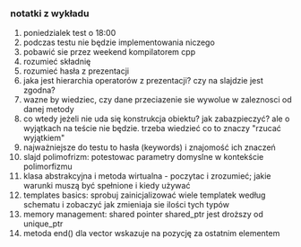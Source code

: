 ### notatki z wykładu
1. poniedzialek test o 18:00  
2. podczas testu nie będzie implementowania niczego  
3. pobawić sie przez weekend kompilatorem cpp  
4. rozumieć składnię  
5. rozumieć hasła z prezentacji  
6. jaka jest hierarchia operatorów z prezentacji? czy na slajdzie jest zgodna?  
7. wazne by wiedziec, czy dane przeciazenie sie wywolue w zaleznosci od danej metody  
8. co wtedy jeżeli nie uda się konstrukcja obiektu? jak zabazpieczyć? ale o wyjątkach na teście nie będzie. trzeba wiedzieć co to znaczy "rzucać wyjątkiem"  
9. najważniejsze do testu to hasła (keywords) i znajomość ich znaczeń  
10. slajd polimofrizm: potestowac parametry domyslne w kontekście polimorfizmu  
11. klasa abstrakcyjna i metoda wirtualna - poczytac i zrozumieć; jakie warunki muszą być spełnione i kiedy używać  
12. templates basics: sprobuj zainicjalizować wiele templatek według schematu i zobaczyć jak zmieniaja sie ilości tych typów  
13. memory management: shared pointer shared_ptr jest droższy od unique_ptr  
14. metoda end() dla vector wskazuje na pozycję za ostatnim elementem  
